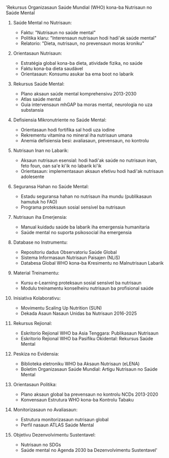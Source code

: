 'Rekursus Organizasaun Saúde Mundial (WHO) kona-ba Nutrisaun no Saúde Mental

1. Saúde Mental no Nutrisaun:
   - Faktu: "Nutrisaun no saúde mental"
   - Politika klaru: "Interensaun nutrisaun hodi hadi'ak saúde mental"
   - Relatorio: "Dieta, nutrisaun, no prevensaun moras kroniku"

2. Orientasaun Nutrisaun:
   - Estratégia global kona-ba dieta, atividade fizika, no saúde
   - Faktu kona-ba dieta saudável
   - Orientasaun: Konsumu asukar ba ema boot no labarik

3. Rekursus Saúde Mental:
   - Plano aksaun saúde mental komprehensivu 2013-2030
   - Atlas saúde mental
   - Guia intervensaun mhGAP ba moras mental, neurologia no uza substansia

4. Defisiensia Mikronutriente no Saúde Mental:
   - Orientasaun hodi fortifika sal hodi uza iodine
   - Rekrementu vitamina no mineral iha nutrisaun umana
   - Anemia defisiensia besi: avaliasaun, prevensaun, no kontrolu

5. Nutrisaun Inan no Labarik:
   - Aksaun nutrisaun esensial: hodi hadi'ak saúde no nutrisaun inan, feto foun, oan sa'e ki'ik no labarik ki'ik
   - Orientasaun: implementasaun aksaun efetivu hodi hadi'ak nutrisaun adolesente

6. Seguransa Hahan no Saúde Mental:
   - Estadu seguransa hahan no nutrisaun iha mundu (publikasaun hamutuk ho FAO)
   - Programa proteksaun sosial sensível ba nutrisaun

7. Nutrisaun iha Emerjensia:
   - Manual kuidadu saúde ba labarik iha emergensia humanitaria
   - Saúde mental no suporta psikosocial iha emergensia

8. Database no Instrumentu:
   - Repositoriu dadus Observatoriu Saúde Global
   - Sistema Informasaun Nutrisaun Paisajen (NLiS)
   - Databesa Global WHO kona-ba Kresimentu no Malnutrisaun Labarik

9. Material Treinamentu:
   - Kursu e-Learning proteksaun sosial sensível ba nutrisaun
   - Modulu treinamentu konselheiru nutrisaun ba profisional saúde

10. Inisiativa Kolaborativu:
    - Movimentu Scaling Up Nutrition (SUN)
    - Dekada Asaun Nasaun Unidas ba Nutrisaun 2016-2025

11. Rekursus Rejional:
    - Eskritorio Rejional WHO ba Asia Tenggara: Publikasaun Nutrisaun
    - Eskritorio Rejional WHO ba Pasifiku Okidental: Rekursus Saúde Mental

12. Peskiza no Evidensia:
    - Biblioteka eletroniku WHO ba Aksaun Nutrisaun (eLENA)
    - Boletim Organizasaun Saúde Mundial: Artigu Nutrisaun no Saúde Mental

13. Orientasaun Politika:
    - Plano aksaun global ba prevensaun no kontrolu NCDs 2013-2020
    - Konvensaun Estrutura WHO kona-ba Kontrolu Tabaku

14. Monitorizasaun no Avaliasaun:
    - Estrutura monitorizasaun nutrisaun global
    - Perfil nasaun ATLAS Saúde Mental

15. Objetivu Dezenvolvimentu Sustentavel:
    - Nutrisaun no SDGs
    - Saúde mental no Agenda 2030 ba Dezenvolvimentu Sustentavel'
